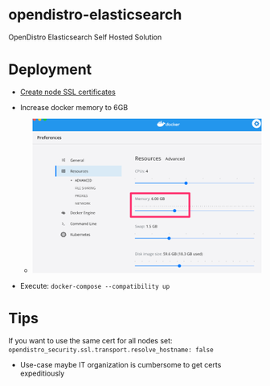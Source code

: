 # opendistro-elasticsearch
OpenDistro Elasticsearch Self Hosted Solution

# Deployment
- [Create node SSL certificates](certs/README.md)
- Increase docker memory to 6GB
    - ![docker_settings](docker_settings.png)

- Execute: `docker-compose --compatibility up`

# Tips
If you want to use the same cert for all nodes set: `opendistro_security.ssl.transport.resolve_hostname: false`
- Use-case maybe IT organization is cumbersome to get certs expeditiously
